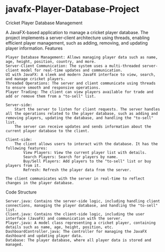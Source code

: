 # javafx-Player-Database-Project
Cricket Player Database Management

A JavaFX-based application to manage a cricket player database. The project implements a server-client architecture using threads, enabling efficient player management, such as adding, removing, and updating player information.
Features

    Player Database Management: Allows managing player data such as name, age, height, position, country, and more.
    Server-Client Communication: The system uses a multi-threaded server-client model for real-time updates and communication.
    UI with JavaFX: A sleek and modern JavaFX interface to view, search, and manage cricket players.
    Threaded Operations: The server and client communicate using threads to ensure smooth and responsive operations.
    Player Trading: The client can view players available for trade and add or remove them from a "to-sell" list.

    Server-side:
        Start the server to listen for client requests. The server handles all the operations related to the player database, such as adding and removing players, updating the database, and handling the "to-sell" list.
        The server can receive updates and sends information about the current player database to the client.

    Client-side:
        The client allows users to interact with the database. It has the following features:
            View Players: View the current player list with details.
            Search Players: Search for players by name.
            Buy/Sell Players: Add players to the "to-sell" list or buy players from it.
            Refresh: Refresh the player data from the server.

    The client communicates with the server in real-time to reflect changes in the player database.

Code Structure

    Server.java: Contains the server-side logic, including handling client connections, managing the player database, and handling the "to-sell" list.
    Client.java: Contains the client-side logic, including the user interface (JavaFX) and communication with the server.
    Player.java: A model class representing a cricket player, containing details such as name, age, height, position, etc.
    DashboardController.java: The controller for managing the JavaFX dashboard and updating player data.
    Database: The player database, where all player data is stored and managed.
